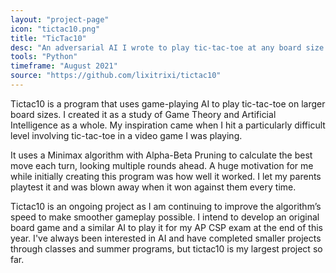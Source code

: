 ```yaml
---
layout: "project-page"
icon: "tictac10.png"
title: "TicTac10"
desc: "An adversarial AI I wrote to play tic-tac-toe at any board size."
tools: "Python"
timeframe: "August 2021"
source: "https://github.com/lixitrixi/tictac10"
---
```

Tictac10 is a program that uses game-playing AI to play tic-tac-toe on larger board sizes. I created it as a study of Game Theory and Artificial Intelligence as a whole. My inspiration came when I hit a particularly difficult level involving tic-tac-toe in a video game I was playing.

It uses a Minimax algorithm with Alpha-Beta Pruning to calculate the best move each turn, looking multiple rounds ahead. A huge motivation for me while initially creating this program was how well it worked. I let my parents playtest it and was blown away when it won against them every time.

Tictac10 is an ongoing project as I am continuing to improve the algorithm’s speed to make smoother gameplay possible. I intend to develop an original board game and a similar AI to play it for my AP CSP exam at the end of this year. I've always been interested in AI and have completed smaller projects through classes and summer programs, but tictac10 is my largest project so far.